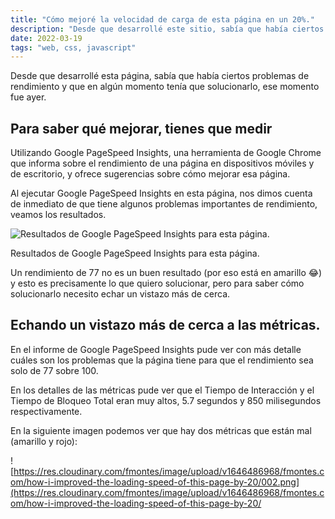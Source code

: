 ```yaml
---
title: "Cómo mejoré la velocidad de carga de esta página en un 20%."
description: "Desde que desarrollé este sitio, sabía que había ciertos problemas de rendimiento y que en algún momento tenía que solucionarlo, ese momento fue ayer."
date: 2022-03-19
tags: "web, css, javascript"
---
```


Desde que desarrollé esta página, sabía que había ciertos problemas de rendimiento y que en algún momento tenía que solucionarlo, ese momento fue ayer.

## Para saber qué mejorar, tienes que medir

Utilizando Google PageSpeed Insights, una herramienta de Google Chrome que informa sobre el rendimiento de una página en dispositivos móviles y de escritorio, y ofrece sugerencias sobre cómo mejorar esa página.

Al ejecutar Google PageSpeed Insights en esta página, nos dimos cuenta de inmediato de que tiene algunos problemas importantes de rendimiento, veamos los resultados.

![Resultados de Google PageSpeed Insights para esta página.](https://res.cloudinary.com/fmontes/image/upload/v1646486968/fmontes.com/how-i-improved-the-loading-speed-of-this-page-by-20/001.png)

Resultados de Google PageSpeed Insights para esta página.

Un rendimiento de 77 no es un buen resultado (por eso está en amarillo 😂) y esto es precisamente lo que quiero solucionar, pero para saber cómo solucionarlo necesito echar un vistazo más de cerca.

## Echando un vistazo más de cerca a las métricas.

En el informe de Google PageSpeed Insights pude ver con más detalle cuáles son los problemas que la página tiene para que el rendimiento sea solo de 77 sobre 100.

En los detalles de las métricas pude ver que el Tiempo de Interacción y el Tiempo de Bloqueo Total eran muy altos, 5.7 segundos y 850 milisegundos respectivamente.

En la siguiente imagen podemos ver que hay dos métricas que están mal (amarillo y rojo):

![https://res.cloudinary.com/fmontes/image/upload/v1646486968/fmontes.com/how-i-improved-the-loading-speed-of-this-page-by-20/002.png](https://res.cloudinary.com/fmontes/image/upload/v1646486968/fmontes.com/how-i-improved-the-loading-speed-of-this-page-by-20/